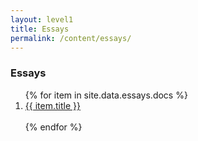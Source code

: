 ```yaml
---
layout: level1
title: Essays
permalink: /content/essays/
---
```


<h3>Essays</h3>

<ol>
   {% for item in site.data.essays.docs %}
      <li><a href="{{ item.url | absolute_url}}">{{ item.title }}</a></li>
      <br/>
   {% endfor %}
</ol>
